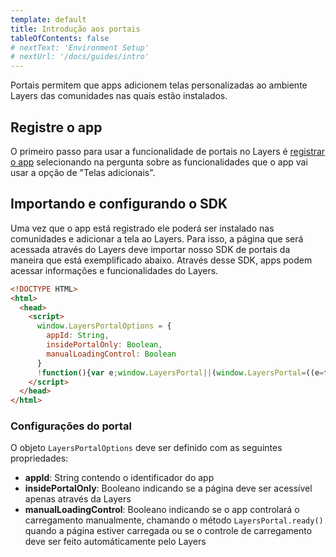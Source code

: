 ```yaml
---
template: default
title: Introdução aos portais
tableOfContents: false
# nextText: 'Environment Setup'
# nextUrl: '/docs/guides/intro'
---
```


Portais permitem que apps adicionem telas personalizadas ao ambiente Layers das comunidades nas quais estão instalados.

## Registre o app

O primeiro passo para usar a funcionalidade de portais no Layers é [registrar o app](./../../register) selecionando na pergunta sobre as funcionalidades que o app vai usar a opção de "Telas adicionais". 

## Importando e configurando o SDK

Uma vez que o app está registrado ele poderá ser instalado nas comunidades e adicionar a tela ao Layers. Para isso, a página que será acessada através do Layers deve importar nosso SDK de portais da maneira que está exemplificado abaixo. Através desse SDK, apps podem acessar informações e funcionalidades do Layers.

``` html
<!DOCTYPE HTML>
<html>
  <head>
    <script>
      window.LayersPortalOptions = {
        appId: String,
        insidePortalOnly: Boolean,
        manualLoadingControl: Boolean
      }
      !function(){var e;window.LayersPortal||(window.LayersPortal=((e=function(n,r){return new Promise((function(t,o){e.q.push([t,o,n,r])}))}).q=[],e.eh={},e.on=function(n,r){var t=e.eh[n]||[];t.push(r),e.eh[n]=t},e.ready=!1,e.readyPromise=new Promise((function(n){e.readyPromiseResolve=n})),e.connected=!1,e.connectedPromise=new Promise((function(n){e.connectedPromiseResolve=n})),e.platform=null,e.session=null,e.communityId=null,e.accountId=null,e.userId=null,e));var n=document.createElement("script");n.type="text/javascript",n.async=!0,n.src="https://js.layers.digital/v1/LayersPortal.js";var r=document.getElementsByTagName("script")[0];r.parentNode.insertBefore(n,r)}();
    </script>
  </head>
</html>
```

### Configurações do portal

O objeto `LayersPortalOptions` deve ser definido com as seguintes propriedades:

+ **appId**: String contendo o identificador do app
+ **insidePortalOnly**: Booleano indicando se a página deve ser acessível apenas através da Layers
+ **manualLoadingControl**: Booleano indicando se o app controlará o carregamento manualmente, chamando o método `LayersPortal.ready()` quando a página estiver carregada ou se o controle de carregamento deve ser feito automáticamente pelo Layers